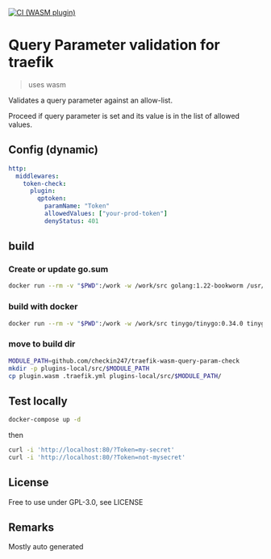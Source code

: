 
[![CI (WASM plugin)](https://github.com/checkin247/traefik-wasm-query-param-check/actions/workflows/ci.yml/badge.svg)](https://github.com/YOUR_ORG/traefik-wasm-query-param-check/actions/workflows/ci.yml)


# Query Parameter validation for traefik
> uses wasm


Validates a query parameter against an allow-list.

Proceed if query parameter is set and its value is in the list of allowed values.

## Config (dynamic)
```yaml
http:
  middlewares:
    token-check:
      plugin:
        qptoken:
          paramName: "Token"
          allowedValues: ["your-prod-token"]
          denyStatus: 401
```


## build 

### Create or update go.sum

```bash
docker run --rm -v "$PWD":/work -w /work/src golang:1.22-bookworm /usr/local/go/bin/go mod tidy
```

### build with docker

```bash
docker run --rm -v "$PWD":/work -w /work/src tinygo/tinygo:0.34.0 tinygo build -o /work/plugin.wasm -scheduler=none --no-debug -target=wasi .
```

### move to build dir

```bash
MODULE_PATH=github.com/checkin247/traefik-wasm-query-param-check
mkdir -p plugins-local/src/$MODULE_PATH
cp plugin.wasm .traefik.yml plugins-local/src/$MODULE_PATH/
```

## Test locally

```bash
docker-compose up -d
```
then
```bash
curl -i 'http://localhost:80/?Token=my-secret'
curl -i 'http://localhost:80/?Token=not-mysecret'
```

## License

Free to use under GPL-3.0, see LICENSE

## Remarks
Mostly auto generated
